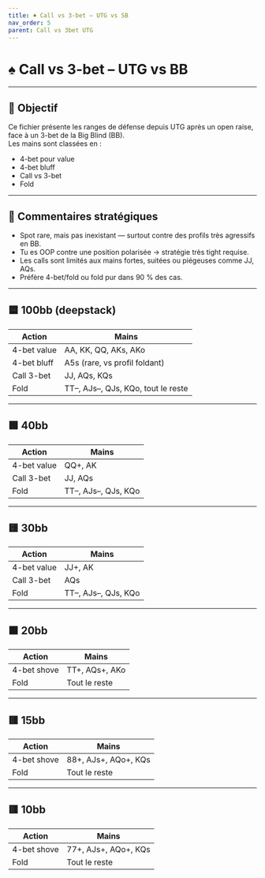```yaml
---
title: ♠️ Call vs 3-bet – UTG vs SB
nav_order: 5
parent: Call vs 3bet UTG
---
```


# ♠️ Call vs 3-bet – UTG vs BB

---

## 🎯 Objectif

Ce fichier présente les ranges de défense depuis UTG après un open raise, face à un 3-bet de la Big Blind (BB).  
Les mains sont classées en :

- 4-bet pour value
- 4-bet bluff
- Call vs 3-bet
- Fold

---

## 🧠 Commentaires stratégiques

- Spot rare, mais pas inexistant — surtout contre des profils très agressifs en BB.
- Tu es OOP contre une position polarisée → stratégie très tight requise.
- Les calls sont limités aux mains fortes, suitées ou piégeuses comme JJ, AQs.
- Préfère 4-bet/fold ou fold pur dans 90 % des cas.

---

## 🟦 100bb (deepstack)

| Action         | Mains                                       |
|----------------|----------------------------------------------|
| 4-bet value    | AA, KK, QQ, AKs, AKo                         |
| 4-bet bluff    | A5s (rare, vs profil foldant)                |
| Call 3-bet     | JJ, AQs, KQs                                 |
| Fold           | TT–, AJs–, QJs, KQo, tout le reste           |

---

## 🟩 40bb

| Action         | Mains                                       |
|----------------|----------------------------------------------|
| 4-bet value    | QQ+, AK                                      |
| Call 3-bet     | JJ, AQs                                      |
| Fold           | TT–, AJs–, QJs, KQo                          |

---

## 🟨 30bb

| Action         | Mains                                      |
|----------------|---------------------------------------------|
| 4-bet value    | JJ+, AK                                     |
| Call 3-bet     | AQs                                          |
| Fold           | TT–, AJs–, QJs, KQo                         |

---

## 🟧 20bb

| Action         | Mains                                |
|----------------|----------------------------------------|
| 4-bet shove    | TT+, AQs+, AKo                        |
| Fold           | Tout le reste                         |

---

## 🟥 15bb

| Action         | Mains                                |
|----------------|----------------------------------------|
| 4-bet shove    | 88+, AJs+, AQo+, KQs                  |
| Fold           | Tout le reste                         |

---

## 🟥 10bb

| Action         | Mains                                |
|----------------|----------------------------------------|
| 4-bet shove    | 77+, AJs+, AQo+, KQs                  |
| Fold           | Tout le reste                         |
